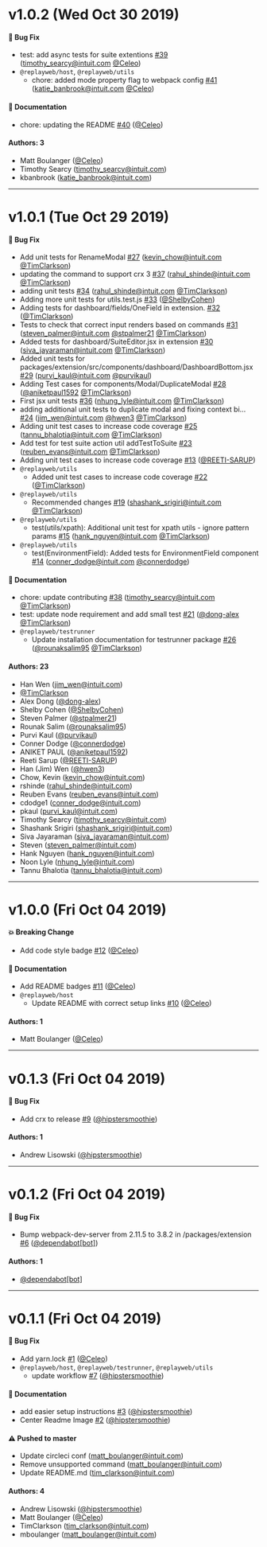 # v1.0.2 (Wed Oct 30 2019)

#### 🐛  Bug Fix

- test: add async tests for suite extentions [#39](https://github.com/intuit/ReplayWeb/pull/39) (timothy_searcy@intuit.com [@Celeo](https://github.com/Celeo))
- `@replayweb/host`, `@replayweb/utils`
  - chore: added mode property flag to webpack config [#41](https://github.com/intuit/ReplayWeb/pull/41) (katie_banbrook@intuit.com [@Celeo](https://github.com/Celeo))

#### 📝  Documentation

- chore: updating the README [#40](https://github.com/intuit/ReplayWeb/pull/40) ([@Celeo](https://github.com/Celeo))

#### Authors: 3

- Matt Boulanger ([@Celeo](https://github.com/Celeo))
- Timothy Searcy (timothy_searcy@intuit.com)
- kbanbrook (katie_banbrook@intuit.com)

---

# v1.0.1 (Tue Oct 29 2019)

#### 🐛  Bug Fix

- Add unit tests for RenameModal [#27](https://github.com/intuit/ReplayWeb/pull/27) (kevin_chow@intuit.com [@TimClarkson](https://github.com/TimClarkson))
- updating the command to support crx 3 [#37](https://github.com/intuit/ReplayWeb/pull/37) (rahul_shinde@intuit.com [@TimClarkson](https://github.com/TimClarkson))
- adding unit tests [#34](https://github.com/intuit/ReplayWeb/pull/34) (rahul_shinde@intuit.com [@TimClarkson](https://github.com/TimClarkson))
- Adding more unit tests for utils.test.js [#33](https://github.com/intuit/ReplayWeb/pull/33) ([@ShelbyCohen](https://github.com/ShelbyCohen))
- Adding tests for dashboard/fields/OneField in extension. [#32](https://github.com/intuit/ReplayWeb/pull/32) ([@TimClarkson](https://github.com/TimClarkson))
- Tests to check that correct input renders based on commands [#31](https://github.com/intuit/ReplayWeb/pull/31) (steven_palmer@intuit.com [@stpalmer21](https://github.com/stpalmer21) [@TimClarkson](https://github.com/TimClarkson))
- Added tests for dashboard/SuiteEditor.jsx in extension [#30](https://github.com/intuit/ReplayWeb/pull/30) (siva_jayaraman@intuit.com [@TimClarkson](https://github.com/TimClarkson))
- Added unit tests for packages/extension/src/components/dashboard/DashboardBottom.jsx [#29](https://github.com/intuit/ReplayWeb/pull/29) (purvi_kaul@intuit.com [@purvikaul](https://github.com/purvikaul))
- Adding Test cases for components/Modal/DuplicateModal [#28](https://github.com/intuit/ReplayWeb/pull/28) ([@aniketpaul1592](https://github.com/aniketpaul1592) [@TimClarkson](https://github.com/TimClarkson))
- First jsx unit tests [#36](https://github.com/intuit/ReplayWeb/pull/36) (nhung_lyle@intuit.com [@TimClarkson](https://github.com/TimClarkson))
- adding additional unit tests to duplicate modal and fixing context bi… [#24](https://github.com/intuit/ReplayWeb/pull/24) (jim_wen@intuit.com [@hwen3](https://github.com/hwen3) [@TimClarkson](https://github.com/TimClarkson))
- Adding unit test cases to increase code coverage [#25](https://github.com/intuit/ReplayWeb/pull/25) (tannu_bhalotia@intuit.com [@TimClarkson](https://github.com/TimClarkson))
- Add test for test suite action util addTestToSuite [#23](https://github.com/intuit/ReplayWeb/pull/23) (reuben_evans@intuit.com [@TimClarkson](https://github.com/TimClarkson))
- Adding unit test cases to increase code coverage [#13](https://github.com/intuit/ReplayWeb/pull/13) ([@REETI-SARUP](https://github.com/REETI-SARUP))
- `@replayweb/utils`
  - Added unit test cases to increase code coverage [#22](https://github.com/intuit/ReplayWeb/pull/22) ([@TimClarkson](https://github.com/TimClarkson))
- `@replayweb/utils`
  - Recommended changes [#19](https://github.com/intuit/ReplayWeb/pull/19) (shashank_srigiri@intuit.com [@TimClarkson](https://github.com/TimClarkson))
- `@replayweb/utils`
  - test(utils/xpath): Additional unit test for xpath utils - ignore pattern params [#15](https://github.com/intuit/ReplayWeb/pull/15) (hank_nguyen@intuit.com [@TimClarkson](https://github.com/TimClarkson))
- `@replayweb/utils`
  - test(EnvironmentField): Added tests for EnvironmentField component [#14](https://github.com/intuit/ReplayWeb/pull/14) (conner_dodge@intuit.com [@connerdodge](https://github.com/connerdodge))

#### 📝  Documentation

- chore: update contributing [#38](https://github.com/intuit/ReplayWeb/pull/38) (timothy_searcy@intuit.com [@TimClarkson](https://github.com/TimClarkson))
- test: update node requirement and add small test [#21](https://github.com/intuit/ReplayWeb/pull/21) ([@dong-alex](https://github.com/dong-alex) [@TimClarkson](https://github.com/TimClarkson))
- `@replayweb/testrunner`
  - Update installation documentation for testrunner package [#26](https://github.com/intuit/ReplayWeb/pull/26) ([@rounaksalim95](https://github.com/rounaksalim95) [@TimClarkson](https://github.com/TimClarkson))

#### Authors: 23

- Han Wen (jim_wen@intuit.com)
- [@TimClarkson](https://github.com/TimClarkson)
- Alex Dong ([@dong-alex](https://github.com/dong-alex))
- Shelby Cohen ([@ShelbyCohen](https://github.com/ShelbyCohen))
- Steven Palmer ([@stpalmer21](https://github.com/stpalmer21))
- Rounak Salim ([@rounaksalim95](https://github.com/rounaksalim95))
- Purvi Kaul ([@purvikaul](https://github.com/purvikaul))
- Conner Dodge ([@connerdodge](https://github.com/connerdodge))
- ANIKET PAUL ([@aniketpaul1592](https://github.com/aniketpaul1592))
- Reeti Sarup ([@REETI-SARUP](https://github.com/REETI-SARUP))
- Han (Jim) Wen ([@hwen3](https://github.com/hwen3))
- Chow, Kevin (kevin_chow@intuit.com)
- rshinde (rahul_shinde@intuit.com)
- Reuben Evans (reuben_evans@intuit.com)
- cdodge1 (conner_dodge@intuit.com)
- pkaul (purvi_kaul@intuit.com)
- Timothy Searcy (timothy_searcy@intuit.com)
- Shashank Srigiri (shashank_srigiri@intuit.com)
- Siva Jayaraman (siva_jayaraman@intuit.com)
- Steven (steven_palmer@intuit.com)
- Hank Nguyen (hank_nguyen@intuit.com)
- Noon Lyle (nhung_lyle@intuit.com)
- Tannu Bhalotia (tannu_bhalotia@intuit.com)

---

# v1.0.0 (Fri Oct 04 2019)

#### 💥  Breaking Change

- Add code style badge [#12](https://github.com/intuit/ReplayWeb/pull/12) ([@Celeo](https://github.com/Celeo))

#### 📝  Documentation

- Add README badges [#11](https://github.com/intuit/ReplayWeb/pull/11) ([@Celeo](https://github.com/Celeo))
- `@replayweb/host`
  - Update README with correct setup links [#10](https://github.com/intuit/ReplayWeb/pull/10) ([@Celeo](https://github.com/Celeo))

#### Authors: 1

- Matt Boulanger ([@Celeo](https://github.com/Celeo))

---

# v0.1.3 (Fri Oct 04 2019)

#### 🐛  Bug Fix

- Add crx to release [#9](https://github.com/intuit/ReplayWeb/pull/9) ([@hipstersmoothie](https://github.com/hipstersmoothie))

#### Authors: 1

- Andrew Lisowski ([@hipstersmoothie](https://github.com/hipstersmoothie))

---

# v0.1.2 (Fri Oct 04 2019)

#### 🐛  Bug Fix

- Bump webpack-dev-server from 2.11.5 to 3.8.2 in /packages/extension [#6](https://github.com/intuit/ReplayWeb/pull/6) ([@dependabot[bot]](https://github.com/dependabot[bot]))

#### Authors: 1

- [@dependabot[bot]](https://github.com/dependabot[bot])

---

# v0.1.1 (Fri Oct 04 2019)

#### 🐛  Bug Fix

- Add yarn.lock [#1](https://github.com/intuit/ReplayWeb/pull/1) ([@Celeo](https://github.com/Celeo))
- `@replayweb/host`, `@replayweb/testrunner`, `@replayweb/utils`
  - update workflow [#7](https://github.com/intuit/ReplayWeb/pull/7) ([@hipstersmoothie](https://github.com/hipstersmoothie))

#### 📝  Documentation

- add easier setup instructions [#3](https://github.com/intuit/ReplayWeb/pull/3) ([@hipstersmoothie](https://github.com/hipstersmoothie))
- Center Readme Image [#2](https://github.com/intuit/ReplayWeb/pull/2) ([@hipstersmoothie](https://github.com/hipstersmoothie))

#### ⚠️  Pushed to master

- Update circleci conf  (matt_boulanger@intuit.com)
- Remove unsupported command  (matt_boulanger@intuit.com)
- Update README.md  (tim_clarkson@intuit.com)

#### Authors: 4

- Andrew Lisowski ([@hipstersmoothie](https://github.com/hipstersmoothie))
- Matt Boulanger ([@Celeo](https://github.com/Celeo))
- TimClarkson (tim_clarkson@intuit.com)
- mboulanger (matt_boulanger@intuit.com)